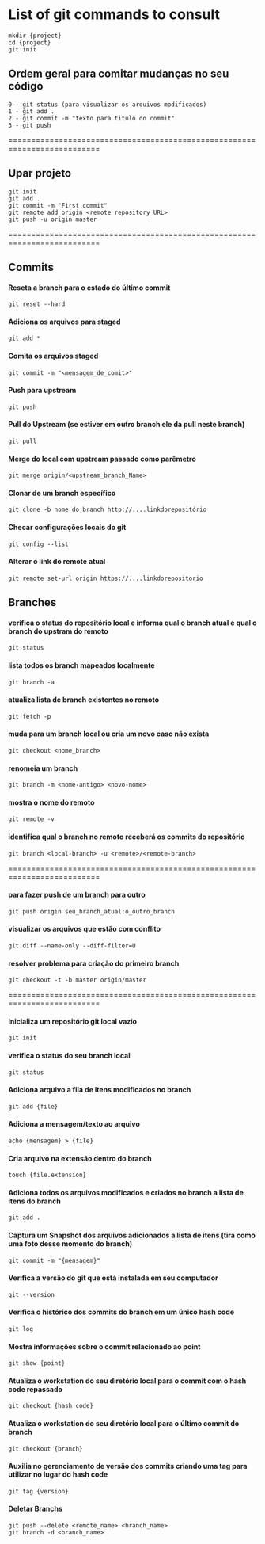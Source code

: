 # List of git commands to consult

```
mkdir {project}
cd {project}
git init
```

## Ordem geral para comitar mudanças no seu código
```							
0 - git status (para visualizar os arquivos modificados)
1 - git add .
2 - git commit -m "texto para titulo do commit"
3 - git push
```
==========================================================================

## Upar projeto
```
git init
git add .
git commit -m "First commit"
git remote add origin <remote repository URL>
git push -u origin master
```
==========================================================================

## Commits 

#### Reseta a branch para o estado do último commit
```
git reset --hard
```
#### Adiciona os arquivos para staged
```
git add *
```
#### Comita os arquivos staged
```
git commit -m "<mensagem_de_comit>"
```
#### Push para upstream
```
git push
```
#### Pull do Upstream (se estiver em outro branch ele da pull neste branch)
```
git pull
``` 
#### Merge do local com upstream passado como parêmetro
```
git merge origin/<upstream_branch_Name>
```
#### Clonar de um branch específico
```
git clone -b nome_do_branch http://....linkdorepositório
```
#### Checar configurações locais do git
```
git config --list
```
#### Alterar o link do remote atual
```
git remote set-url origin https://....linkdorepositorio
```
## Branches

####  verifica o status do repositório local e informa qual o branch atual e qual o branch do upstram do remoto
```
git status
```
#### lista todos os branch mapeados localmente
```
git branch -a
```
#### atualiza lista de branch existentes no remoto
```
git fetch -p
```
#### muda para um branch local ou cria um novo caso não exista
```
git checkout <nome_branch>
```
#### renomeia um branch
```
git branch -m <nome-antigo> <novo-nome>
```
#### mostra o nome do remoto
```
git remote -v
```
#### identifica qual o branch no remoto receberá os commits do repositório
```
git branch <local-branch> -u <remote>/<remote-branch>
```
==========================================================================


#### para fazer push de um branch para outro
```
git push origin seu_branch_atual:o_outro_branch
```
#### visualizar os arquivos que estão com conflito
```
git diff --name-only --diff-filter=U
```
#### resolver problema para criação do primeiro branch 
```
git checkout -t -b master origin/master
```

==========================================================================

#### inicializa um repositório git local vazio
```
git init 
```
#### verifica o status do seu branch local
```
git status
```
#### Adiciona arquivo a fila de itens modificados no branch
```
git add {file}
```
#### Adiciona a mensagem/texto ao arquivo
```
echo {mensagem} > {file}
```
#### Cria arquivo na extensão dentro do branch
```
touch {file.extension}
```
#### Adiciona todos os arquivos modificados e criados no branch a lista de itens do branch 
```
git add .
```
#### Captura um Snapshot dos arquivos adicionados a lista de itens (tira como uma foto desse momento do branch)
```
git commit -m "{mensagem}"
```
#### Verifica a versão do git que está instalada em seu computador
```
git --version
```
#### Verifica o histórico dos commits do branch em um único hash code
```
git log
```
#### Mostra informações sobre o commit relacionado ao point
```
git show {point}
```
#### Atualiza o workstation do seu diretório local para o commit com o hash code repassado 
```
git checkout {hash code}
```
#### Atualiza o workstation do seu diretório local para o último commit do branch
```
git checkout {branch}
```
#### Auxilia no gerenciamento de versão dos commits criando uma tag para utilizar no lugar do hash code
```
git tag {version}
```
#### Deletar Branchs
```
git push --delete <remote_name> <branch_name>
git branch -d <branch_name>
```
